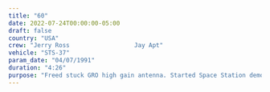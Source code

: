 ```yaml
---
title: "60"
date: 2022-07-24T00:00:00-05:00
draft: false
country: "USA"
crew: "Jerry Ross                  Jay Apt"
vehicle: "STS-37"
param_date: "04/07/1991"
duration: "4:26"
purpose: "Freed stuck GRO high gain antenna. Started Space Station demos (recorded crew loads, variable tension rope translation, dogbone handrails)."
---
```

